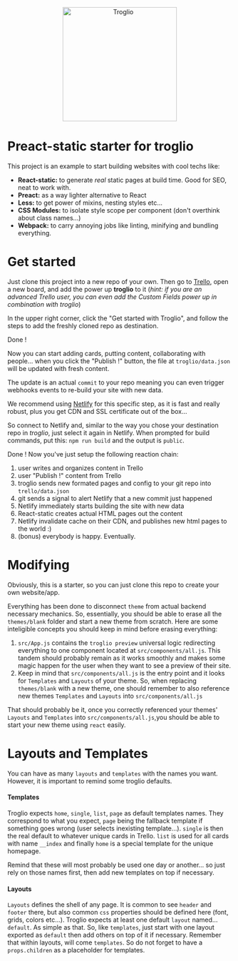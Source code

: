 <p align="center">
    <img src="https://troglio.com/img/troglio-logo.png" width="256" height="256" alt="Troglio" />
</p>


# Preact-static starter for troglio

This project is an example to start building websites with cool techs like:
- **React-static:** to generate *real* static pages at build time. Good for SEO, neat to work with.
- **Preact:** as a way lighter alternative to React
- **Less:** to get power of mixins, nesting styles etc...
- **CSS Modules:** to isolate style scope per component (don't overthink about class names...)
- **Webpack:** to carry annoying jobs like linting, minifying and bundling everything.


# Get started

Just clone this project into a new repo of your own. Then go to [Trello](trello.com), open a new board, and add the power up **troglio** to it (*hint: if you are an advanced Trello user, you can even add the Custom Fields power up in combination with troglio*)

In the upper right corner, click the "Get started with Troglio", and follow the steps to add the freshly cloned repo as destination.

Done !

Now you can start adding cards, putting content, collaborating with people... when you click the "Publish !" button, the file at `troglio/data.json` will be updated with fresh content.

The update is an actual `commit` to your repo meaning you can even trigger webhooks events to re-build your site with new data.

We recommend using [Netlify](netlify.com) for this specific step, as it is fast and really robust, plus you get CDN and SSL certificate out of the box...

So connect to Netlify and, similar to the way you chose your destination repo in *troglio*, just select it again in Netlify.
When prompted for build commands, put this: `npm run build` and the output is `public`.

Done !
Now you've just setup the following reaction chain:
1. user writes and organizes content in Trello
2. user "Publish !" content from Trello
3. troglio sends new formated pages and config to your git repo into `trello/data.json`
4. git sends a signal to alert Netlify that a new commit just happened 
5. Netlify immediately starts building the site with new data
6. React-static creates actual HTML pages out the content
7. Netlify invalidate cache on their CDN, and publishes new html pages to the world :)
8. (bonus) everybody is happy. Eventually.

# Modifying

Obviously, this is a starter, so you can just clone this repo to create your own website/app.

Everything has been done to disconnect `theme` from actual backend necessary mechanics. So, essentially, you should be able to erase all the `themes/blank` folder and start a new theme from scratch.
Here are some inteligible concepts you should keep in mind before erasing everything:
1. `src/App.js` contains the `troglio preview` universal logic redirecting everything to one component located at `src/components/all.js`. This tandem should probably remain as it works smoothly and makes some magic happen for the user when they want to see a preview of their site.
2. Keep in mind that `src/components/all.js` is the entry point and it looks for `Templates` and `Layouts` of your theme. So, when replacing `themes/blank` with a new theme, one should remember to also reference new themes `Templates` and `Layouts` into `src/components/all.js`

That should probably be it, once you correctly referenced your themes' `Layouts` and `Templates` into `src/components/all.js`,you should be able to start your new theme using `react` easily.

# Layouts and Templates

You can have as many `layouts` and `templates` with the names you want. However, it is important to remind some troglio defaults.

#### Templates

Troglio expects `home`, `single`, `list`, `page` as default templates names. They correspond to what you expect, `page` being the fallback template if something goes wrong (user selects inexisting template...). `single` is then the real default to whatever unique cards in Trello. `list` is used for all cards with name `__index` and finally `home` is a special template for the unique homepage.

Remind that these will most probably be used one day or another... so just rely on those names first, then add new templates on top if necessary.


#### Layouts

`Layouts` defines the shell of any page. It is common to see `header` and `footer` there, but also common `css` properties should be defined here (font, grids, colors etc...).
Troglio expects at least one default `layout` named... `default`. As simple as that. So, like `templates`, just start with one layout exported as `default` then add others on top of it if necessary.
Remember that within layouts, will come `templates`. So do not forget to have a `props.children` as a placeholder for templates.



